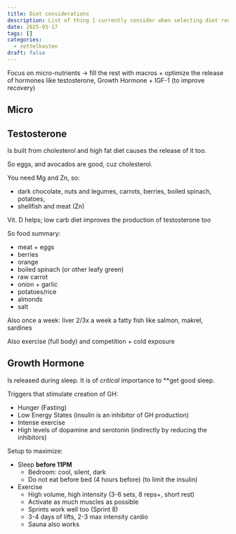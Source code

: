 ```yaml
---
title: Diet considerations
description: List of thing I currently consider when selecting diet requirements
date: 2025-05-17
tags: []
categories:
  - zettelkasten
draft: false
---
```


Focus on micro-nutrients -> fill the rest with macros + optimize the release of hormones like testosterone, Growth Hormone + IGF-1 (to improve recovery)

## Micro


## Testosterone

Is built from cholesterol and high fat diet causes the release of it too.

So eggs, and avocados are good, cuz cholesterol.

You need Mg and Zn, so:
- dark chocolate, nuts and legumes, carrots, berries, boiled spinach, potatoes,
- shellfish and meat (Zn)

Vit. D helps; low carb diet improves the production of testosterone too

So food summary:

- meat + eggs
- berries 
- orange
- boiled spinach (or other leafy green)
- raw carrot
- onion + garlic
- potatoes/rice
- almonds
- salt

Also once a week: liver
2/3x a week a fatty fish like salmon, makrel, sardines

Also exercise (full body) and competition + cold exposure

## Growth Hormone

Is released during sleep. It is of *critical* importance to **get good sleep.

Triggers that stimulate creation of GH:

- Hunger (Fasting)
- Low Energy States (insulin is an inhibitor of GH production)
- Intense exercise
- High levels of dopamine and serotonin (indirectly by reducing the inhibitors)

Setup to maximize: 

- Sleep **before 11PM**
    - Bedroom: cool, silent, dark
    - Do not eat before bed (4 hours before) (to limit the insulin)
- Exercise
    - High volume, high intensity (3-6 sets, 8 reps+, short rest)
    - Activate as much muscles as possible
    - Sprints work well too (Sprint 8)
    - 3-4 days of lifts, 2-3 max intensity cardio
    - Sauna also works
